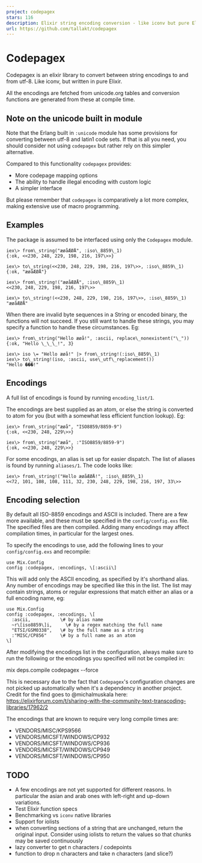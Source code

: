 ```yaml
---
project: codepagex
stars: 116
description: Elixir string encoding conversion - like iconv but pure Elixir
url: https://github.com/tallakt/codepagex
---
```


Codepagex
=========

Codepagex is an elixir library to convert between string encodings to and from utf-8. Like iconv, but written in pure Elixir.

All the encodings are fetched from unicode.org tables and conversion functions are generated from these at compile time.

Note on the unicode built in module
-----------------------------------

Note that the Erlang built in `:unicode` module has some provisions for converting between utf-8 and latin1 code sets. If that is all you need, you should consider not using `codepagex` but rather rely on this simpler alternative.

Compared to this functionality `codepagex` provides:

-   More codepage mapping options
-   The ability to handle illegal encoding with custom logic
-   A simpler interface

But please remember that `codepagex` is comparatively a lot more complex, making extensive use of macro programming.

Examples
--------

The package is assumed to be interfaced using only the `Codepagex` module.

    iex\> from\_string("æøåÆØÅ", :iso\_8859\_1)
    {:ok, <<230, 248, 229, 198, 216, 197\>>}

    iex\> to\_string(<<230, 248, 229, 198, 216, 197\>>, :iso\_8859\_1)
    {:ok, "æøåÆØÅ"}

    iex\> from\_string!("æøåÆØÅ", :iso\_8859\_1)
    <<230, 248, 229, 198, 216, 197\>>

    iex\> to\_string!(<<230, 248, 229, 198, 216, 197\>>, :iso\_8859\_1)
    "æøåÆØÅ"

When there are invalid byte sequences in a String or encoded binary, the functions will not succeed. If you still want to handle these strings, you may specify a function to handle these circumstances. Eg:

    iex\> from\_string("Hello æøå!", :ascii, replace\_nonexistent("\_"))
    {:ok, "Hello \_\_\_!", 3}

    iex\> iso \= "Hello æøå!" |> from\_string!(:iso\_8859\_1)
    iex\> to\_string!(iso, :ascii, use\_utf\_replacement())
    "Hello ���!"

Encodings
---------

A full list of encodings is found by running `encoding_list/1`.

The encodings are best supplied as an atom, or else the string is converted to atom for you (but with a somewhat less efficient function lookup). Eg:

    iex\> from\_string("æøå", "ISO8859/8859-9")
    {:ok, <<230, 248, 229\>>}

    iex\> from\_string("æøå", :"ISO8859/8859-9")
    {:ok, <<230, 248, 229\>>}

For some encodings, an alias is set up for easier dispatch. The list of aliases is found by running `aliases/1`. The code looks like:

    iex\> from\_string!("Hello æøåÆØÅ!", :iso\_8859\_1)
    <<72, 101, 108, 108, 111, 32, 230, 248, 229, 198, 216, 197, 33\>>

Encoding selection
------------------

By default all ISO-8859 encodings and ASCII is included. There are a few more available, and these must be specified in the `config/config.exs` file. The specified files are then compiled. Adding many encodings may affect compilation times, in particular for the largest ones.

To specify the encodings to use, add the following lines to your `config/config.exs` and recompile:

    use Mix.Config
    config :codepagex, :encodings, \[:ascii\]

This will add only the ASCII encoding, as specified by it's shorthand alias. Any number of encodings may be specified like this in the list. The list may contain strings, atoms or regular expressions that match either an alias or a full encoding name, eg:

    use Mix.Config
    config :codepagex, :encodings, \[
      :ascii,           \# by alias name
      ~r\[iso8859\]i,     \# by a regex matching the full name
      "ETSI/GSM0338",   \# by the full name as a string
      :"MISC/CP856"     \# by a full name as an atom
    \]

After modifying the encodings list in the configuration, always make sure to run the following or the encodings you specified will not be compiled in:

mix deps.compile codepagex --force

This is necessary due to the fact that `Codepagex`'s configuration changes are not picked up automatically when it's a dependency in another project. Credit for the find goes to @michalmuskala here: https://elixirforum.com/t/sharing-with-the-community-text-transcoding-libraries/17962/2

The encodings that are known to require very long compile times are:

-   VENDORS/MISC/KPS9566
-   VENDORS/MICSFT/WINDOWS/CP932
-   VENDORS/MICSFT/WINDOWS/CP936
-   VENDORS/MICSFT/WINDOWS/CP949
-   VENDORS/MICSFT/WINDOWS/CP950

TODO
----

-   A few encodings are not yet supported for different reasons. In particular the asian and arab ones with left-right and up-down variations.
-   Test Elixir function specs
-   Benchmarking vs `iconv` native libraries
-   Support for iolists
-   when converting sections of a string that are unchanged, return the original input. Consider using iolists to return the values so that chunks may be saved continuously
-   lazy converter to get n characters / codepoints
-   function to drop n characters and take n characters (and slice?)
